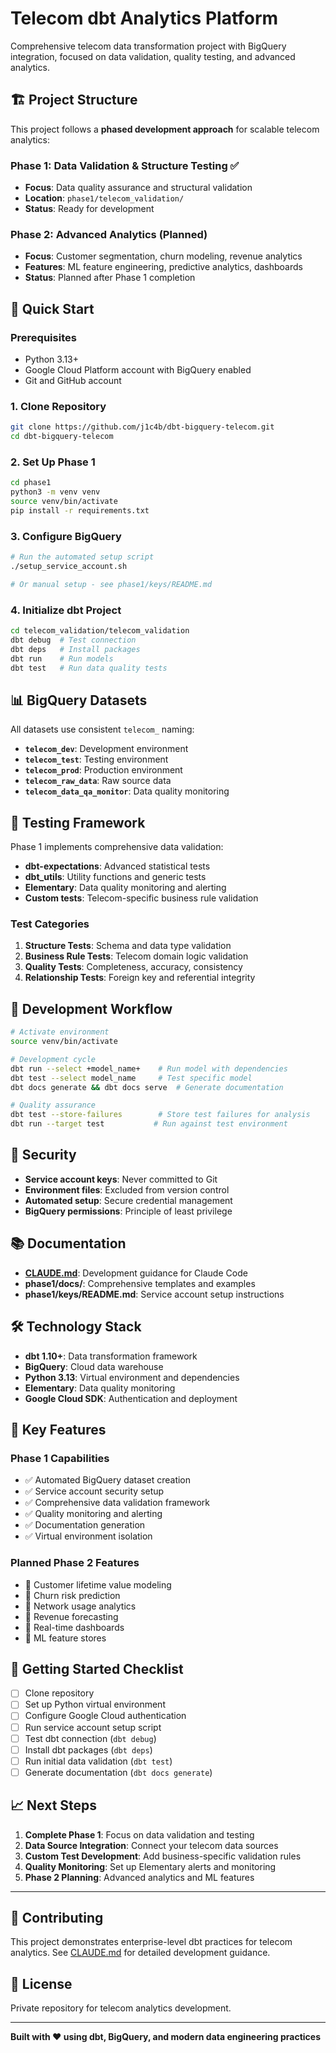 # Telecom dbt Analytics Platform

Comprehensive telecom data transformation project with BigQuery integration, focused on data validation, quality testing, and advanced analytics.

## 🏗️ Project Structure

This project follows a **phased development approach** for scalable telecom analytics:

### Phase 1: Data Validation & Structure Testing ✅
- **Focus**: Data quality assurance and structural validation
- **Location**: `phase1/telecom_validation/`
- **Status**: Ready for development

### Phase 2: Advanced Analytics (Planned)
- **Focus**: Customer segmentation, churn modeling, revenue analytics
- **Features**: ML feature engineering, predictive analytics, dashboards
- **Status**: Planned after Phase 1 completion

## 🚀 Quick Start

### Prerequisites
- Python 3.13+
- Google Cloud Platform account with BigQuery enabled
- Git and GitHub account

### 1. Clone Repository
```bash
git clone https://github.com/j1c4b/dbt-bigquery-telecom.git
cd dbt-bigquery-telecom
```

### 2. Set Up Phase 1
```bash
cd phase1
python3 -m venv venv
source venv/bin/activate
pip install -r requirements.txt
```

### 3. Configure BigQuery
```bash
# Run the automated setup script
./setup_service_account.sh

# Or manual setup - see phase1/keys/README.md
```

### 4. Initialize dbt Project
```bash
cd telecom_validation/telecom_validation
dbt debug  # Test connection
dbt deps   # Install packages
dbt run    # Run models
dbt test   # Run data quality tests
```

## 📊 BigQuery Datasets

All datasets use consistent `telecom_` naming:

- **`telecom_dev`**: Development environment
- **`telecom_test`**: Testing environment  
- **`telecom_prod`**: Production environment
- **`telecom_raw_data`**: Raw source data
- **`telecom_data_qa_monitor`**: Data quality monitoring

## 🧪 Testing Framework

Phase 1 implements comprehensive data validation:

- **dbt-expectations**: Advanced statistical tests
- **dbt_utils**: Utility functions and generic tests
- **Elementary**: Data quality monitoring and alerting
- **Custom tests**: Telecom-specific business rule validation

### Test Categories
1. **Structure Tests**: Schema and data type validation
2. **Business Rule Tests**: Telecom domain logic validation
3. **Quality Tests**: Completeness, accuracy, consistency
4. **Relationship Tests**: Foreign key and referential integrity

## 🔧 Development Workflow

```bash
# Activate environment
source venv/bin/activate

# Development cycle
dbt run --select +model_name+    # Run model with dependencies
dbt test --select model_name     # Test specific model
dbt docs generate && dbt docs serve  # Generate documentation

# Quality assurance
dbt test --store-failures        # Store test failures for analysis
dbt run --target test           # Run against test environment
```

## 🔐 Security

- **Service account keys**: Never committed to Git
- **Environment files**: Excluded from version control  
- **Automated setup**: Secure credential management
- **BigQuery permissions**: Principle of least privilege

## 📚 Documentation

- **[CLAUDE.md](CLAUDE.md)**: Development guidance for Claude Code
- **phase1/docs/**: Comprehensive templates and examples
- **phase1/keys/README.md**: Service account setup instructions

## 🛠️ Technology Stack

- **dbt 1.10+**: Data transformation framework
- **BigQuery**: Cloud data warehouse
- **Python 3.13**: Virtual environment and dependencies
- **Elementary**: Data quality monitoring
- **Google Cloud SDK**: Authentication and deployment

## 🎯 Key Features

### Phase 1 Capabilities
- ✅ Automated BigQuery dataset creation
- ✅ Service account security setup
- ✅ Comprehensive data validation framework
- ✅ Quality monitoring and alerting
- ✅ Documentation generation
- ✅ Virtual environment isolation

### Planned Phase 2 Features
- 🔮 Customer lifetime value modeling
- 🔮 Churn risk prediction
- 🔮 Network usage analytics
- 🔮 Revenue forecasting
- 🔮 Real-time dashboards
- 🔮 ML feature stores

## 🚦 Getting Started Checklist

- [ ] Clone repository
- [ ] Set up Python virtual environment
- [ ] Configure Google Cloud authentication
- [ ] Run service account setup script
- [ ] Test dbt connection (`dbt debug`)
- [ ] Install dbt packages (`dbt deps`)
- [ ] Run initial data validation (`dbt test`)
- [ ] Generate documentation (`dbt docs generate`)

## 📈 Next Steps

1. **Complete Phase 1**: Focus on data validation and testing
2. **Data Source Integration**: Connect your telecom data sources
3. **Custom Test Development**: Add business-specific validation rules
4. **Quality Monitoring**: Set up Elementary alerts and monitoring
5. **Phase 2 Planning**: Advanced analytics and ML features

---

## 🤝 Contributing

This project demonstrates enterprise-level dbt practices for telecom analytics. See [CLAUDE.md](CLAUDE.md) for detailed development guidance.

## 📄 License

Private repository for telecom analytics development.

---

**Built with ❤️ using dbt, BigQuery, and modern data engineering practices**